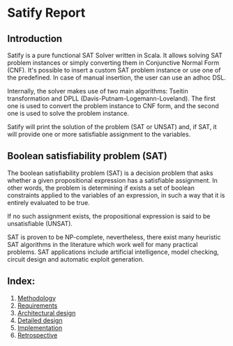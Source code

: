 # Satify Report

## Introduction

Satify is a pure functional SAT Solver written in Scala.
It allows solving SAT problem instances or simply converting them in Conjunctive Normal Form (CNF).
It's possible to insert a custom SAT problem instance or use one of the predefined.
In case of manual insertion, the user can use an adhoc DSL.

Internally, the solver makes use of two main algorithms: Tseitin transformation and DPLL
(Davis-Putnam-Logemann-Loveland).
The first one is used to convert the problem instance to CNF form, and the second one is used to solve the problem
instance.

Satify will print the solution of the problem (SAT or UNSAT) and, if SAT, it will provide one or more satisfiable
assignment to the variables.

## Boolean satisfiability problem (SAT)

The boolean satisfiability problem (SAT) is a decision problem that asks whether a given propositional expression has a
satisfiable assignment.
In other words, the problem is determining if exists a set of boolean constraints applied to the variables of an
expression, in such a way that it is entirely evaluated to be true.

If no such assignment exists, the propositional expression is said to be unsatisfiable (UNSAT).

SAT is proven to be NP-complete, nevertheless, there exist many heuristic SAT algorithms in the literature which work
well for many practical problems.
SAT applications include artificial intelligence, model checking, circuit design and automatic exploit generation.

## Index:

1. [Methodology](1-methodology.md)
2. [Requirements](2-requirements.md)
3. [Architectural design](3-architectural-design.md)
4. [Detailed design](4-detailed-design.md)
5. [Implementation](5-implementation.md)
6. [Retrospective](6-retrospective.md)

